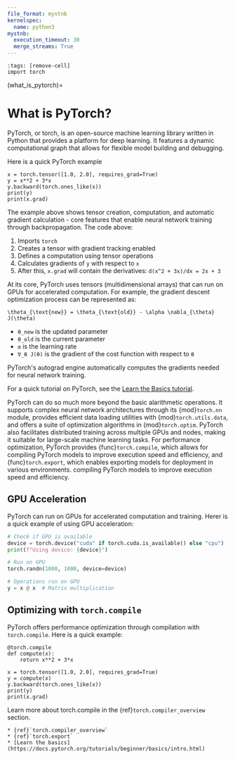```yaml
---
file_format: mystnb
kernelspec:
  name: python3
mystnb:
  execution_timeout: 30
  merge_streams: True
---
```


```{code-cell}
:tags: [remove-cell]
import torch
```

(what_is_pytorch)=

# What is PyTorch?

PyTorch, or torch, is an open-source machine learning library written in Python that
provides a platform for deep learning. It features a dynamic computational graph
that allows for flexible model building and debugging.

Here is a quick PyTorch example

```{code-cell}
x = torch.tensor([1.0, 2.0], requires_grad=True)
y = x**2 + 3*x
y.backward(torch.ones_like(x))
print(y)
print(x.grad)
```

The example above shows tensor creation, computation, and automatic gradient calculation - core features that enable neural network training through backpropagation. The code above:

1. Imports `torch`
2. Creates a tensor with gradient tracking enabled
3. Defines a computation using tensor operations
4. Calculates gradients of `y` with respect to `x`
5. After this, `x.grad` will contain the derivatives: `d(x^2 + 3x)/dx = 2x + 3`

At its core, PyTorch uses tensors (multidimensional arrays) that can run on GPUs
for accelerated computation. For example, the gradient descent optimization
process can be represented as:

```{math}
\theta_{\text{new}} = \theta_{\text{old}} - \alpha \nabla_{\theta} J(\theta)
```

* `θ_new` is the updated parameter
* `θ_old` is the current parameter
* `α` is the learning rate
* `∇_θ J(θ)` is the gradient of the cost function with respect to `θ`

PyTorch's autograd engine automatically computes the gradients needed for neural network training.

For a quick tutorial on PyTorch, see the [Learn the Basics tutorial](https://pytorch.org/tutorials/beginner/basics/intro.html).

PyTorch can do so much more beyond the basic alarithmetic operations. It supports complex neural network architectures through
its {mod}`torch.nn` module, provides efficient data loading utilities with 
{mod}`torch.utils.data`, and offers a suite of optimization algorithms in
{mod}`torch.optim`. PyTorch also facilitates distributed training across multiple GPUs and
nodes, making it suitable for large-scale machine learning tasks. For performance optimization,
PyTorch provides {func}`torch.compile`, which allows for compiling PyTorch models to improve execution
speed and efficiency, and {func}`torch.export`, which enables exporting models for deployment in various environments.
compiling PyTorch models to improve execution speed and efficiency.

## GPU Acceleration

PyTorch can run on GPUs for accelerated computation and training.
Herer is a quick example of using GPU acceleration:

```python
# Check if GPU is available
device = torch.device("cuda" if torch.cuda.is_available() else "cpu")
print(f"Using device: {device}")

# Run on GPU
torch.randn(1000, 1000, device=device)

# Operations run on GPU
y = x @ x  # Matrix multiplication
```

## Optimizing with `torch.compile`

PyTorch offers performance optimization through compilation
with `torch.compile`. Here is a quick example:

```{code-cell}
@torch.compile
def compute(x):
    return x**2 + 3*x

x = torch.tensor([1.0, 2.0], requires_grad=True)
y = compute(x)
y.backward(torch.ones_like(x))
print(y)
print(x.grad)
```

Learn more about torch.compile in the {ref}`torch.compiler_overview` section.

```{seealso}
* {ref}`torch.compiler_overview`
* {ref}`torch.export`
* [Learn the basics](https://docs.pytorch.org/tutorials/beginner/basics/intro.html)
```
